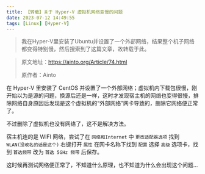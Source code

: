 ```yaml
---
title: 【转载】关于 Hyper-V 虚拟机网络变慢的问题
date: 2023-07-12 14:49:55
tags: [Linux] [Hyper-V]
---
```

> 我在Hyper-V里安装了Ubuntu并设置了一个外部网络，结果整个机子网络都变得特别慢，然后搜索到了这篇文章，故转载于此。

> 原文地址：https://ainto.org/Article/74.html
>
> 原作者：Ainto

在 Hyper-V 里安装了 CentOS 并设置了一个外部网络；虚拟机内下载包很慢，刚开始以为是源的问题，换源后还是一样，这时才发现宿主机的网络也变得很慢，排除网络自身原因后发现是这个虚拟机的“外部网络”网卡导致的，删除它网络便正常了。

不过删除了虚拟机也没有网络了，这不是解决方法。

宿主机连的是 WIFI 网络，尝试了在 `网络和Internet` 中 `更改适配器选项` 找到 `WLAN(没改名的话是这个)` 右键打开 `属性` 在网卡名称下找到 `配置` 选择 `高级` 选项卡，找到 `首选频带` 改为 `首选 5GHz 频带` 后保存。

这时候再测试网络便正常了，不知道什么原理，也不知道为什么会出现这个问题...
